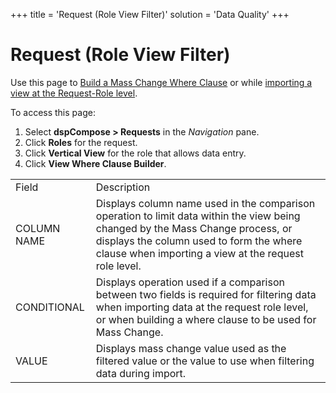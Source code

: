 +++
title = 'Request (Role View Filter)'
solution = 'Data Quality'
+++

# Request (Role View Filter)

<div class="use">

Use this page to [Build a Mass Change Where
Clause](../Use_Cases/Enter_Data_for_a_Request.htm#Build_Mass_Change_Where_Clause)
or while [importing a view at the Request-Role
level](../Use_Cases/Import_a_View_at_the_Request%20Role_Level.htm).

</div>

To access this page:

1.  Select <span style="font-weight: bold;">dspCompose \>
    Requests</span> in the *Navigation* pane.
2.  Click <span style="font-weight: bold;">Roles</span> for the request.
3.  Click <span style="font-weight: bold;">Vertical View</span> for the
    role that allows data entry.
4.  Click <span style="font-weight: bold;">View Where Clause
    Builder</span>.

|             |                                                                                                                                                                                                                                     |
| ----------- | ----------------------------------------------------------------------------------------------------------------------------------------------------------------------------------------------------------------------------------- |
| Field       | Description                                                                                                                                                                                                                         |
| COLUMN NAME | Displays column name used in the comparison operation to limit data within the view being changed by the Mass Change process, or displays the column used to form the where clause when importing a view at the request role level. |
| CONDITIONAL | Displays operation used if a comparison between two fields is required for filtering data when importing data at the request role level, or when building a where clause to be used for Mass Change.                                |
| VALUE       | Displays mass change value used as the filtered value or the value to use when filtering data during import.                                                                                                                        |
